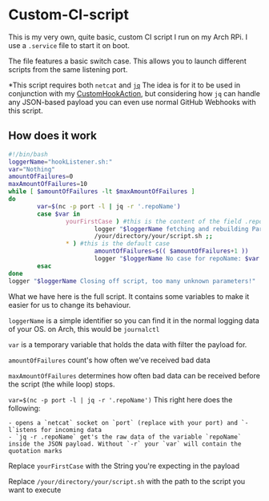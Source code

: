 # Custom-CI-script
This is my very own, quite basic, custom CI script I run on my Arch RPi.
I use a `.service` file to start it on boot.

The file features a basic switch case. This allows you to launch different scripts from the same listening port.

*This script requires both `netcat` and [`jq`](https://github.com/stedolan/jq)
The idea is for it to be used in conjunction with my [CustomHookAction](https://github.com/ByRicardoSimoes/CustomHookAction), but considering how `jq` can handle any
JSON-based payload you can even use normal GitHub Webhooks with this script.

## How does it work

```bash
#!/bin/bash
loggerName="hookListener.sh:"
var="Nothing"
amountOfFailures=0
maxAmountOfFailures=10
while [ $amountOfFailures -lt $maxAmountOfFailures ]
do
        var=$(nc -p port -l | jq -r '.repoName')
        case $var in
                yourFirstCase ) #this is the content of the field .repoName
                        logger "$loggerName fetching and rebuilding ParkingManager..."
                        /your/directory/your/script.sh ;;
                * ) #this is the default case
                        amountOfFailures=$(( $amountOfFailures+1 ))
                        logger "$loggerName No case for repoName: $var ,amount of failures: $amountOfFailures" ;;
        esac
done
logger "$loggerName Closing off script, too many unknown parameters!"
```

What we have here is the full script. It contains some variables to make it easier for us to change its behaviour.

`loggerName` is a simple identifier so you can find it in the normal logging data of your OS. on Arch, this would be `journalctl`

`var` is a temporary variable that holds the data with filter the payload for.

`amountOfFailures` count's how often we've received bad data

`maxAmountOfFailures` determines how often bad data can be received before the script (the while loop) stops.

`var=$(nc -p port -l | jq -r '.repoName')` This right here does the following:

    - opens a `netcat` socket on `port` (replace with your port) and `-l`istens for incoming data
    - `jq -r .repoName` get's the raw data of the variable `repoName` inside the JSON payload. Without `-r` your `var` will contain the quotation marks

Replace `yourFirstCase` with the String you're expecting in the payload

Replace `/your/directory/your/script.sh` with the path to the script you want to execute
